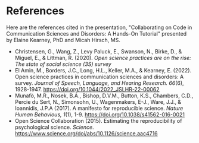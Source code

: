 # References

Here are the references cited in the presentation, "Collaborating on Code in Communication Sciences and Disorders: A Hands-On Tutorial" presented by Elaine Kearney, PhD and Micah Hirsch, MS.

-   Christensen, G., Wang, Z., Levy Paluck, E., Swanson, N., Birke, D., & Miguel, E., & Littman, R. (2020). *Open science practices are on the rise: The state of social science (3S) survey*
-   El Amin, M., Borders, J.C., Long, H.L., Keller, M.A., & Kearney, E. (2022). Open science practices in communication sciences and disorders: A survey. *Journal of Speech, Language, and Hearing Research. 66*(6), 1928-1947. <https://doi.org/10.1044/2022_JSLHR-22-00062>
-   Munafò, M.R., Nosek, B.A., Bishop, D.V.M., Button, K.S., Chambers, C.D., Percie du Sert, N., Simonsohn, U., Wagenmakers, E-J., Ware, J.J., & Ioannidis, J.P.A (2017). A manifesto for reproducible science. *Nature Human Behavious, 1*(1), 1-9. <https://doi.org/10.1038/s41562-016-0021>
-   Open Science Collaboration (2015). Estimating the reproducibility of psychological science. *Science*. <https://www.science.org/doi/abs/10.1126/science.aac4716>
